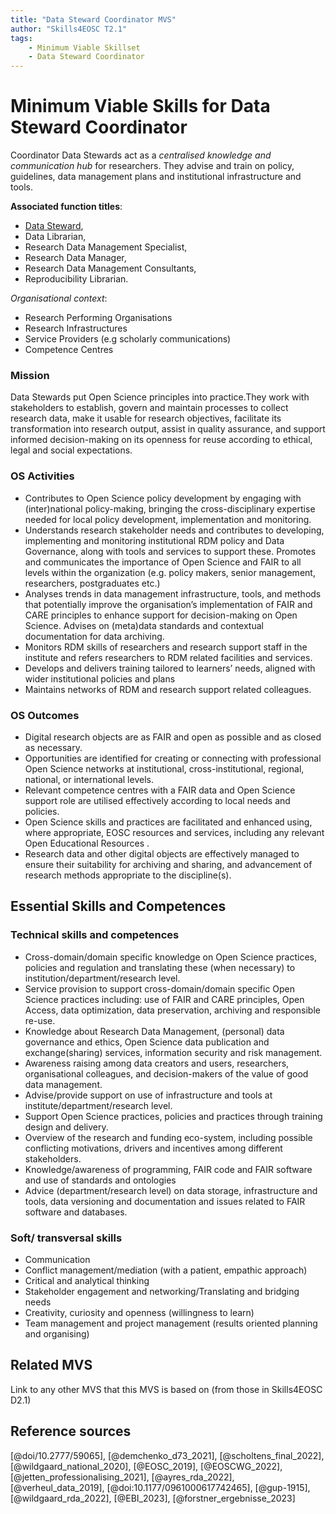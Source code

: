 ```yaml
---
title: "Data Steward Coordinator MVS"
author: "Skills4EOSC T2.1"
tags: 
    - Minimum Viable Skillset
    - Data Steward Coordinator
---
```


# Minimum Viable Skills for **Data Steward Coordinator**

Coordinator Data Stewards act as a *centralised knowledge and communication hub* for researchers. They advise and train on policy, guidelines, data management plans and institutional infrastructure and tools.

**Associated function titles**: 

- [Data Steward](../data_steward.md), 
- Data Librarian, 
- Research Data Management Specialist, 
- Research Data Manager, 
- Research Data Management Consultants, 
- Reproducibility Librarian.

*Organisational context*:

- Research Performing Organisations 
- Research Infrastructures
- Service Providers (e.g scholarly communications)
- Competence Centres


### Mission
Data Stewards put Open Science principles into practice.They work with stakeholders to establish, govern and maintain processes to collect research data, make it usable for research objectives, facilitate its transformation into research output, assist in quality assurance, and support informed decision-making on its openness for reuse according to ethical, legal and social expectations.

### OS Activities 

- Contributes to Open Science policy development by engaging with (inter)national policy-making, bringing the cross-disciplinary expertise needed for local policy development, implementation and monitoring.
- Understands research stakeholder needs and contributes to developing, implementing and monitoring institutional RDM policy and Data Governance, along with tools and services to support these. Promotes and communicates the importance of Open Science and FAIR to all levels within the organization (e.g. policy makers, senior management, researchers, postgraduates etc.)
- Analyses trends in data management infrastructure, tools, and methods that potentially improve the organisation’s implementation of FAIR and CARE principles to enhance support  for decision-making on Open Science. Advises on (meta)data standards and contextual documentation for data archiving.
- Monitors RDM skills of researchers and research support staff in the institute and refers researchers to RDM related facilities and services.
- Develops and delivers training tailored to learners’ needs, aligned with wider institutional policies and plans
- Maintains networks of RDM and research support related colleagues. 

### OS Outcomes

- Digital research objects are as FAIR and open as possible and as closed as necessary.
- Opportunities are identified for creating or connecting with professional Open Science networks at institutional, cross-institutional, regional, national, or international levels.
- Relevant competence centres with a FAIR data and Open Science support role are utilised effectively according to local needs and policies.
- Open Science skills and practices are facilitated and enhanced using, where appropriate, EOSC resources and services, including any relevant   Open Educational Resources .
- Research data and other digital objects are effectively managed to ensure their suitability for  archiving and sharing, and advancement of research methods appropriate to the discipline(s).

## Essential Skills and Competences

### Technical skills and competences

- Cross-domain/domain specific knowledge on Open Science practices, policies and regulation and translating these (when necessary) to institution/department/research level. 
- Service provision to support cross-domain/domain specific Open Science practices including: use of FAIR and CARE principles, Open Access, data optimization, data preservation, archiving and responsible re-use.
- Knowledge about Research Data Management, (personal) data governance and ethics, Open Science data publication and exchange(sharing) services, information security and risk management.
- Awareness raising among data creators and users, researchers, organisational colleagues, and decision-makers of the value of good data management.
- Advise/provide support on use of infrastructure and tools at institute/department/research level.
- Support Open Science practices, policies and practices through training design and delivery. 
- Overview of the research and funding eco-system, including possible conflicting motivations, drivers and incentives among different stakeholders.
- Knowledge/awareness of programming, FAIR code and FAIR software and use of standards and ontologies
- Advice (department/research level) on data storage, infrastructure and tools, data versioning and documentation and issues related to FAIR software and databases.

### Soft/ transversal skills

- Communication 
- Conflict management/mediation (with a patient, empathic approach) 
- Critical and analytical thinking 
- Stakeholder engagement and networking/Translating and bridging needs 
- Creativity, curiosity and openness (willingness to learn) 
- Team management and project management (results oriented planning and organising)

## Related MVS
Link to any other MVS that this MVS is based on (from those in Skills4EOSC D2.1)

## Reference sources

[@doi/10.2777/59065], [@demchenko_d73_2021], [@scholtens_final_2022], [@wildgaard_national_2020], [@EOSC_2019], [@EOSCWG_2022], [@jetten_professionalising_2021], [@ayres_rda_2022], [@verheul_data_2019], [@doi:10.1177/0961000617742465], [@gup-1915], [@wildgaard_rda_2022], [@EBI_2023], [@forstner_ergebnisse_2023]

